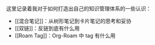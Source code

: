 这里记录着我对于如何打造出自己的知识管理体系的一些认识：

- [[混合笔记]]：从树形笔记到卡片笔记的思考和妥协
- [[双链]]：反链到底有什么用
- [[Roam Tag]]：Org-Roam 中 tag 有什么用
